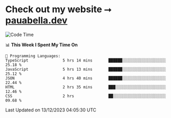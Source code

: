 # Check out my website ⭢ [pauabella.dev](https://pauabella.dev)

<!--START_SECTION:waka-->
![Code Time](http://img.shields.io/badge/Code%20Time-2%2C771%20hrs%2036%20mins-blue)

📊 **This Week I Spent My Time On** 

```text
💬 Programming Languages: 
TypeScript               5 hrs 14 mins       ██████░░░░░░░░░░░░░░░░░░░   25.18 % 
JavaScript               5 hrs 13 mins       ██████░░░░░░░░░░░░░░░░░░░   25.12 % 
JSON                     4 hrs 40 mins       ██████░░░░░░░░░░░░░░░░░░░   22.44 % 
HTML                     2 hrs 35 mins       ███░░░░░░░░░░░░░░░░░░░░░░   12.46 % 
CSS                      2 hrs               ██░░░░░░░░░░░░░░░░░░░░░░░   09.68 % 
```


 Last Updated on 13/12/2023 04:05:30 UTC
<!--END_SECTION:waka-->
